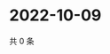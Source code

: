 # 2022-10-09

共 0 条

<!-- BEGIN WEIBO -->
<!-- 最后更新时间 Sun Oct 09 2022 02:21:42 GMT+0800 (China Standard Time) -->

<!-- END WEIBO -->
